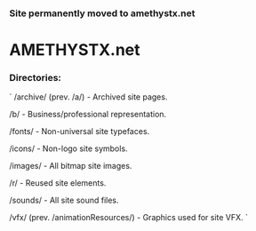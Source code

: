 ### Site permanently moved to amethystx.net

# AMETHYSTX.net

### Directories:
`
/archive/                    (prev. /a/) - Archived site pages.

/b/                                      - Business/professional representation.

/fonts/                                  - Non-universal site typefaces.

/icons/                                  - Non-logo site symbols.

/images/                                 - All bitmap site images.

/r/                                      - Reused site elements.

/sounds/                                 - All site sound files.

/vfx/       (prev. /animationResources/) - Graphics used for site VFX.
`
